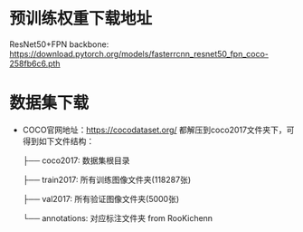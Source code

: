 # 预训练权重下载地址 
   ResNet50+FPN backbone: https://download.pytorch.org/models/fasterrcnn_resnet50_fpn_coco-258fb6c6.pth 

# 数据集下载
- COCO官网地址：https://cocodataset.org/
都解压到coco2017文件夹下，可得到如下文件结构：

     ├── coco2017: 数据集根目录

     ├── train2017: 所有训练图像文件夹(118287张)
  
     ├── val2017: 所有验证图像文件夹(5000张)
  
     └── annotations: 对应标注文件夹
  from RooKichenn
